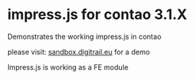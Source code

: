 impress.js for contao 3.1.X
=================

Demonstrates the working impress.js in contao

please visit: [sandbox.digitrail.eu](http://sandbox.digitrail.eu) for a demo


Impress.js is working as a FE module


